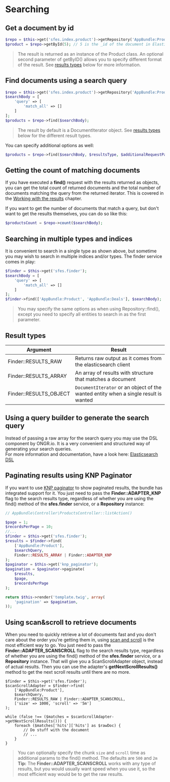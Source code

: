 # Searching

## Get a document by id

```php
$repo = $this->get('sfes.index.product')->getRepository('AppBundle:Product');
$product = $repo->getById(5); // 5 is the _id of the document in Elasticsearch
```
> The result is returned as an instance of the Product class. An optional second parameter of getByID() allows you to specify different format of the result. See [results types](#resulttypes) below for more information.

## Find documents using a search query

```php
$repo = $this->get('sfes.index.product')->getRepository('AppBundle:Product');
$searchBody = [
    'query' => [
        'match_all' => []
    ]
];
$products = $repo->find($searchBody);
```
> The result by default is a DocumentIterator object. See [results types](#resulttypes) below for the different result types.

You can specify additional options as well:

```php
$products = $repo->find($searchBody, $resultsType, $additionalRequestParams);
```

## Getting the count of matching documents

If you have executed a **find()** request with the results returned as objects, you can get the total count of returned documents and the total number of documents matching the query from the returned iterator. This is covered in the [Working with the results](results.md) chapter.

If you want to get the number of documents that match a query, but don't want to get the results themselves, you can do so like this:

```php
$productsCount = $repo->count($searchBody);
```

## Searching in multiple types and indices

It is convenient to search in a single type as shown above, but sometime you may wish to search in multiple indices and/or types. The finder service comes in play:

```php
$finder = $this->get('sfes.finder');
$searchBody = [
    'query' => [
        'match_all' => []
    ]
];
$finder->find(['AppBundle:Product', 'AppBundle:Deals'], $searchBody);
```
> You may specify the same options as when using Repository::find(), except you need to specify all entities to search in as the first parameter.

## <a name=resulttypes></a>Result types

| Argument               | Result                                                                              |
|------------------------|-------------------------------------------------------------------------------------|
| Finder::RESULTS_RAW    | Returns raw output as it comes from the elasticsearch client                        |
| Finder::RESULTS_ARRAY  | An array of results with structure that matches a document                          |
| Finder::RESULTS_OBJECT | `DocumentIterator` or an object of the wanted entity when a single result is wanted |

## Using a query builder to generate the search query

Instead of passing a raw array for the search query you may use the DSL component by ONGR.io. It is a very convenient and structured way of generating your search queries.  
For more information and documentation, have a look here: [Elasticsearch DSL](https://github.com/ongr-io/ElasticsearchDSL/blob/master/docs/index.md)

## Paginating results using KNP Paginator

If you want to use [KNP paginator](https://github.com/KnpLabs/KnpPaginatorBundle) to show paginated results, the bundle has integrated support for it. You just need to pass the **Finder::ADAPTER_KNP** flag to the search results type, regardless of whether you are using the find() method of the **sfes.finder** service, or a **Repository** instance:

```php
// AppBundle\Controller\ProductsController::listAction()

$page = 1;
$recordsPerPage = 10;
//...
$finder = $this->get('sfes.finder');
$results = $finder->find(
    ['AppBundle:Product'], 
    $searchQuery, 
    Finder::RESULTS_ARRAY | Finder::ADAPTER_KNP
);
$paginator = $this->get('knp_paginator');
$pagination = $paginator->paginate(
    $results,
    $page,
    $recordsPerPage
);

return $this->render('template.twig', array(
    'pagination' => $pagination,
));
```

## Using scan&scroll to retrieve documents

When you need to quickly retrieve a lot of documents fast and you don't care about the order you're getting them in, using [scan and scroll](https://www.elastic.co/guide/en/elasticsearch/guide/1.x/scan-scroll.html) is the most efficient way to go.
You just need to pass the **Finder::ADAPTER_SCANSCROLL** flag to the search results type, regardless of whether you are using the find() method of the **sfes.finder** service, or a **Repository** instance.
That will give you a ScanScrollAdapter object, instead of actual results.
Then you can use the adapter's **getNextScrollResults()** method to get the next scroll results until there are no more.


```
$finder = $this->get('sfes.finder');
$scanScrollAdapter = $finder->find(
    ['AppBundle:Product'], 
    $searchQuery, 
    Finder::RESULTS_RAW | Finder::ADAPTER_SCANSCROLL, 
    ['size' => 1000, 'scroll' => '5m']
);

while (false !== ($matches = $scanScrollAdapter->getNextScrollResults())) {
    foreach ($matches['hits']['hits'] as $rawDoc) {
        // Do stuff with the document 
        // ...
    }
}
```
> You can optionally specify the chunk `size` and `scroll` time as additional params to the find() method. The defaults are `500` and `2m` 
> **Tip:** The **Finder::ADAPTER_SCANSCROLL** works with any type of results, but you would usually want speed when you use it, so the most efficient way would be to get the raw results. 